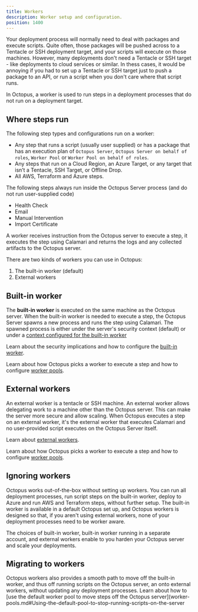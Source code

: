 ```yaml
---
title: Workers
description: Worker setup and configuration.
position: 1400
---
```


Your deployment process will normally need to deal with packages and execute scripts. Quite often, those packages will be pushed across to a Tentacle or SSH deployment target, and your scripts will execute on those machines. However, many deployments don't need a Tentacle or SSH target - like deployments to cloud services or similar. In thess cases, it would be annoying if you had to set up a Tentacle or SSH target just to push a package to an API, or run a script when you don't care where that script runs.

In Octopus, a worker is used to run steps in a deployment processes that do not run on a deployment target.

## Where steps run

The following step types and configurations run on a worker:

- Any step that runs a script (usually user supplied) or has a package that has an execution plan of `Octopus Server`, `Octopus Server on behalf of roles`, `Worker Pool` or `Worker Pool on behalf of roles`.
- Any steps that run on a Cloud Region, an Azure Target, or any target that isn’t a Tentacle, SSH Target, or Offline Drop.
- All AWS, Terraform and Azure steps.

The following steps always run inside the Octopus Server process (and do not run user-supplied code)

- Health Check
- Email
- Manual Intervention
- Import Certificate

A worker receives instruction from the Octopus server to execute a step, it executes the step using Calamari and returns the logs and any collected artifacts to the Octopus server.

There are two kinds of workers you can use in Octopus:

1. The built-in worker (default)
1. External workers

## Built-in worker

The **built-in worker** is executed on the same machine as the Octopus server.  When the built-in worker is needed to execute a step, the Octopus Server spawns a new process and runs the step using Calamari.  The spawned process is either under the server's security context (default) or under a [context configured for the built-in worker](/docs/administration/workers/built-in-worker.md#Running-tasks-on-the-Octopus-Server-as-a-different-user)

Learn about the security implications and how to configure the [built-in worker](built-in-worker.md).

Learn about how Octopus picks a worker to execute a step and how to configure [worker pools](worker-pools.md).

## External workers

An external worker is a tentacle or SSH machine.  An external worker allows delegating work to a machine other than the Octopus server.  This can make the server more secure and allow scaling.  When Octopus executes a step on an external worker, it's the external worker that executes Calamari and no user-provided script executes on the Octopus Server itself.

Learn about [external workers](external-workers.md).

Learn about how Octopus picks a worker to execute a step and how to configure [worker pools](worker-pools.md).

## Ignoring workers

Octopus works out-of-the-box without setting up workers.  You can run all deployment processes, run script steps on the built-in worker, deploy to Azure and run AWS and Terraform steps, without further setup.  The built-in worker is available in a default Octopus set up, and Octopus workers is designed so that, if you aren't using external workers, none of your deployment processes need to be worker aware.

The choices of built-in worker, built-in worker running in a separate account, and external workers enable to you harden your Octopus server and scale your deployments.

## Migrating to workers

Octopus workers also provides a smooth path to move off the built-in worker, and thus off running scripts on the Octopus server, an onto external workers, without updating any deployment processes.  Learn about how to [use the default worker pool to move steps off the Octopus server](worker-pools.md#Using-the-default-pool-to-stop-running-scripts-on-the-server
